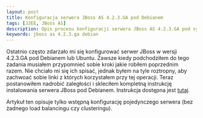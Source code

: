 ```yaml
---
layout: post
title: Konfiguracja serwera JBoss AS 4.2.3.GA pod Debianem
tags: [J2EE, JBoss AS]
description: Opis procesu konfiguracji serwera JBoss AS 4.2.3.GA pod systemem Debian
keywords: jboss as 4.2.3.ga debian
---
```

Ostatnio często zdarzało mi się konfigurować serwer JBoss w wersji 4.2.3.GA pod Debianem lub Ubuntu. Zawsze kiedy podchodziłem do tego zadania musiałem przypomnieć sobie kroki jakie robiłem poprzednim razem. Nie chciało mi się ich spisać, jednak byłem na tyle roztropny, aby zachwoać sobie linki z których korzystałem przy tej operacji. Teraz postanowiłem nadrobić zaległości i skleciłem kompletną instrukcję instalowania serwera JBoss pod Debianem. Instrukcja dostępna jest [tutaj](http://michalorman.pl/wiki/index.php5?title=Konfiguracja_serwera_JBoss_AS_4.2.3.GA).

Artykuł ten opisuje tylko wstępną konfigurację pojedynczego serwera (bez żadnego load balancingu czy clusteringu).